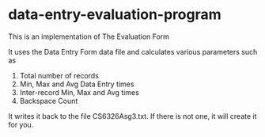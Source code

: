 # data-entry-evaluation-program

This is an implementation of The Evaluation Form

It uses the Data Entry Form data file and calculates various parameters such as

1. Total number of records
2. Min, Max and Avg Data Entry times
3. Inter-record Min, Max and Avg times
4. Backspace Count 

It writes it back to the file CS6326Asg3.txt. If there is not one, it will create it for you.
